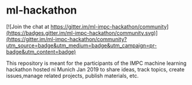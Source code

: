 # ml-hackathon

[![Join the chat at https://gitter.im/ml-impc-hackathon/community](https://badges.gitter.im/ml-impc-hackathon/community.svg)](https://gitter.im/ml-impc-hackathon/community?utm_source=badge&utm_medium=badge&utm_campaign=pr-badge&utm_content=badge)

This repository is meant for the participants of the IMPC machine learning hackathon hosted ni Munich Jan 2019 to share ideas, track topics, create issues,manage related projects, publish materials, etc.
